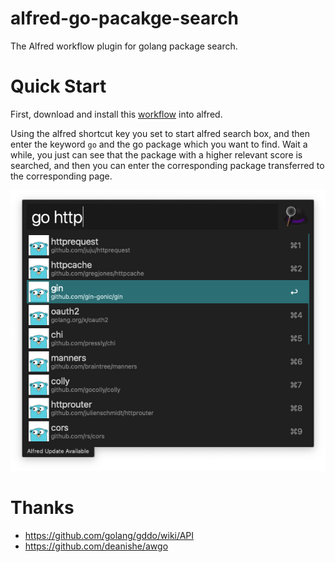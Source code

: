 # alfred-go-pacakge-search
The Alfred workflow plugin for golang package search.

# Quick Start

First, download and install this [workflow](https://github.com/scottzhlin/alfred-go-pacakge-search/blob/main/gomodsearch.alfredworkflow) into alfred.

Using the alfred shortcut key you set to start alfred search box, and then enter the keyword ```go``` and the go package
which you want to find. Wait a while, you just can see that the package with a higher relevant score is searched, and 
then you can enter the corresponding package transferred to the corresponding page.

![demo](./snapshot.jpg)

# Thanks

* https://github.com/golang/gddo/wiki/API
* https://github.com/deanishe/awgo